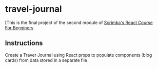 # travel-journal

[This is the final project of the second module of [Scrimba's React Course For Begginers]((https://scrimba.com/learn/learnreact)).

## Instructions

Create a Traver Journal using React props to populate components (blog cards) from data stored in a separate file
